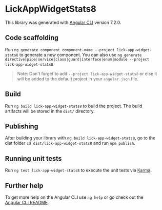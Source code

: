 # LickAppWidgetStats8

This library was generated with [Angular CLI](https://github.com/angular/angular-cli) version 7.2.0.

## Code scaffolding

Run `ng generate component component-name --project lick-app-widget-stats8` to generate a new component. You can also use `ng generate directive|pipe|service|class|guard|interface|enum|module --project lick-app-widget-stats8`.
> Note: Don't forget to add `--project lick-app-widget-stats8` or else it will be added to the default project in your `angular.json` file. 

## Build

Run `ng build lick-app-widget-stats8` to build the project. The build artifacts will be stored in the `dist/` directory.

## Publishing

After building your library with `ng build lick-app-widget-stats8`, go to the dist folder `cd dist/lick-app-widget-stats8` and run `npm publish`.

## Running unit tests

Run `ng test lick-app-widget-stats8` to execute the unit tests via [Karma](https://karma-runner.github.io).

## Further help

To get more help on the Angular CLI use `ng help` or go check out the [Angular CLI README](https://github.com/angular/angular-cli/blob/master/README.md).

